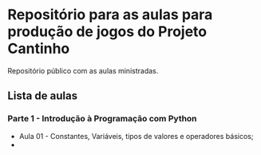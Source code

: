 # Repositório para as aulas para produção de jogos do Projeto Cantinho

Repositório público com as aulas ministradas.

## Lista de aulas

### Parte 1 - Introdução à Programação com Python

- Aula 01 - Constantes, Variáveis, tipos de valores e operadores básicos;
- 
